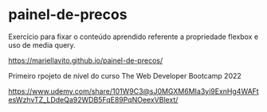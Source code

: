 # painel-de-precos
 Exercício para fixar o conteúdo aprendido referente a propriedade flexbox e uso de media query.

https://mariellavito.github.io/painel-de-precos/

Primeiro rpojeto de nível do curso The Web Developer Bootcamp 2022

https://www.udemy.com/share/101W9C3@sJ0MGXM6MIa3yi9ExnHg4WAFtesWzhvTZ_LDdeQa92WDB5FqE89PqNOeexVBlext/
